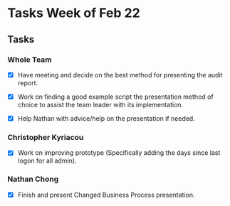 
# Tasks Week of Feb 22 #

## Tasks ##

### Whole Team ###


- [X] Have meeting and decide on the best method for presenting the audit report.
- [X] Work on finding a good example script the presentation method of choice to assist the team leader with its implementation.
- [X] Help Nathan with advice/help on the presentation if needed.



### Christopher Kyriacou ###

- [X] Work on improving prototype (Specifically adding the days since last logon for all admin).


### Nathan Chong ###

- [X] Finish and present Changed Business Process presentation.

